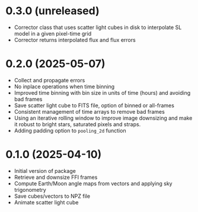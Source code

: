 # 0.3.0 (unreleased)
- Corrector class that uses scatter light cubes in disk to interpolate SL model in a given pixel-time grid
- Corrector returns interpolated flux and flux errors

# 0.2.0 (2025-05-07)
- Collect and propagate errors
- No inplace operations when time binning
- Improved time binning with bin size in units of time (hours) and avoiding bad frames
- Save scatter light cube to FITS file, option of binned or all-frames
- Consistent management of time arrays to remove bad frames
- Using an iterative rolling window to improve image downsizing and make it robust to bright stars, saturated pixels and straps.
- Adding padding option to `pooling_2d` function


# 0.1.0 (2025-04-10)
- Initial version of package
- Retrieve and downsize FFI frames
- Compute Earth/Moon angle maps from vectors and applying sky trigonometry
- Save cubes/vectors to NPZ file
- Animate scatter light cube